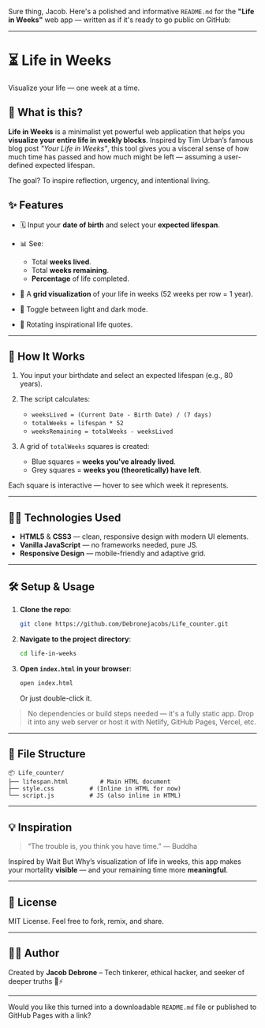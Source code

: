 Sure thing, Jacob. Here's a polished and informative `README.md` for the **"Life in Weeks"** web app — written as if it's ready to go public on GitHub:

---

# ⏳ Life in Weeks

Visualize your life — one week at a time.

## 🧠 What is this?

**Life in Weeks** is a minimalist yet powerful web application that helps you **visualize your entire life in weekly blocks**. Inspired by Tim Urban’s famous blog post *"Your Life in Weeks"*, this tool gives you a visceral sense of how much time has passed and how much might be left — assuming a user-defined expected lifespan.

The goal? To inspire reflection, urgency, and intentional living.


## ✨ Features

* 🗓 Input your **date of birth** and select your **expected lifespan**.
* 📊 See:

  * Total **weeks lived**.
  * Total **weeks remaining**.
  * **Percentage** of life completed.
* 🧱 A **grid visualization** of your life in weeks (52 weeks per row = 1 year).
* 🌙 Toggle between light and dark mode.
* 💬 Rotating inspirational life quotes.

---

## 🧮 How It Works

1. You input your birthdate and select an expected lifespan (e.g., 80 years).
2. The script calculates:

   * `weeksLived = (Current Date - Birth Date) / (7 days)`
   * `totalWeeks = lifespan * 52`
   * `weeksRemaining = totalWeeks - weeksLived`
3. A grid of `totalWeeks` squares is created:

   * Blue squares = **weeks you've already lived**.
   * Grey squares = **weeks you (theoretically) have left**.

Each square is interactive — hover to see which week it represents.

---

## 🧑‍💻 Technologies Used

* **HTML5** & **CSS3** — clean, responsive design with modern UI elements.
* **Vanilla JavaScript** — no frameworks needed, pure JS.
* **Responsive Design** — mobile-friendly and adaptive grid.

---

## 🛠️ Setup & Usage

1. **Clone the repo**:

   ```bash
   git clone https://github.com/Debronejacobs/Life_counter.git
   ```
2. **Navigate to the project directory**:

   ```bash
   cd life-in-weeks
   ```
3. **Open `index.html` in your browser**:

   ```bash
   open index.html
   ```

   Or just double-click it.

> No dependencies or build steps needed — it's a fully static app. Drop it into any web server or host it with Netlify, GitHub Pages, Vercel, etc.

---

## 📁 File Structure

```plaintext
📦 Life_counter/
├── lifespan.html         # Main HTML document
├── style.css          # (Inline in HTML for now)
└── script.js          # JS (also inline in HTML)
```

---

## 💡 Inspiration

> “The trouble is, you think you have time.”
> — Buddha

Inspired by Wait But Why’s visualization of life in weeks, this app makes your mortality **visible** — and your remaining time more **meaningful**.

---

## 📜 License

MIT License.
Feel free to fork, remix, and share.

---

## 🙋‍♂️ Author

Created by **Jacob Debrone** –
Tech tinkerer, ethical hacker, and seeker of deeper truths 🧠⚡

---

Would you like this turned into a downloadable `README.md` file or published to GitHub Pages with a link?
